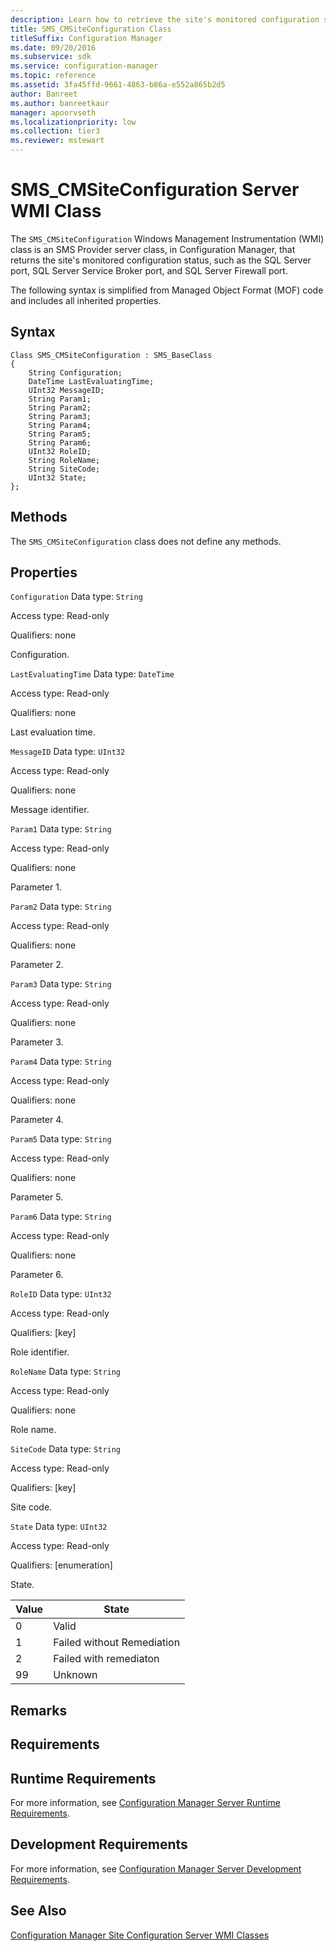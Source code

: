 ```yaml
---
description: Learn how to retrieve the site's monitored configuration status, such as the SQL Server port, SQL Server Service Broker port, and SQL Server Firewall port.
title: SMS_CMSiteConfiguration Class
titleSuffix: Configuration Manager
ms.date: 09/20/2016
ms.subservice: sdk
ms.service: configuration-manager
ms.topic: reference
ms.assetid: 3fa45ffd-9661-4863-b86a-e552a865b2d5
author: Banreet
ms.author: banreetkaur
manager: apoorvseth
ms.localizationpriority: low
ms.collection: tier3
ms.reviewer: mstewart
---
```

# SMS_CMSiteConfiguration Server WMI Class
The `SMS_CMSiteConfiguration` Windows Management Instrumentation (WMI) class is an SMS Provider server class, in Configuration Manager, that returns the site's monitored configuration status, such as the SQL Server port, SQL Server Service Broker port, and SQL Server Firewall port.

 The following syntax is simplified from Managed Object Format (MOF) code and includes all inherited properties.

## Syntax

```
Class SMS_CMSiteConfiguration : SMS_BaseClass
{
    String Configuration;
    DateTime LastEvaluatingTime;
    UInt32 MessageID;
    String Param1;
    String Param2;
    String Param3;
    String Param4;
    String Param5;
    String Param6;
    UInt32 RoleID;
    String RoleName;
    String SiteCode;
    UInt32 State;
};
```

## Methods
 The `SMS_CMSiteConfiguration` class does not define any methods.

## Properties
 `Configuration`
 Data type: `String`

 Access type: Read-only

 Qualifiers: none

 Configuration.

 `LastEvaluatingTime`
 Data type: `DateTime`

 Access type: Read-only

 Qualifiers: none

 Last evaluation time.

 `MessageID`
 Data type: `UInt32`

 Access type: Read-only

 Qualifiers: none

 Message identifier.

 `Param1`
 Data type: `String`

 Access type: Read-only

 Qualifiers: none

 Parameter 1.

 `Param2`
 Data type: `String`

 Access type: Read-only

 Qualifiers: none

 Parameter 2.

 `Param3`
 Data type: `String`

 Access type: Read-only

 Qualifiers: none

 Parameter 3.

 `Param4`
 Data type: `String`

 Access type: Read-only

 Qualifiers: none

 Parameter 4.

 `Param5`
 Data type: `String`

 Access type: Read-only

 Qualifiers: none

 Parameter 5.

 `Param6`
 Data type: `String`

 Access type: Read-only

 Qualifiers: none

 Parameter 6.

 `RoleID`
 Data type: `UInt32`

 Access type: Read-only

 Qualifiers: [key]

 Role identifier.

 `RoleName`
 Data type: `String`

 Access type: Read-only

 Qualifiers: none

 Role name.

 `SiteCode`
 Data type: `String`

 Access type: Read-only

 Qualifiers: [key]

 Site code.

 `State`
 Data type: `UInt32`

 Access type: Read-only

 Qualifiers: [enumeration]

 State.

|Value|State|
|-|-|
|0|Valid|
|1|Failed without Remediation|
|2|Failed with remediaton|
|99|Unknown|

## Remarks

## Requirements

## Runtime Requirements
 For more information, see [Configuration Manager Server Runtime Requirements](../../../../../develop/core/reqs/server-runtime-requirements.md).

## Development Requirements
 For more information, see [Configuration Manager Server Development Requirements](../../../../../develop/core/reqs/server-development-requirements.md).

## See Also
 [Configuration Manager Site Configuration Server WMI Classes](../../../../../develop/reference/core/servers/configure/site-configuration-server-wmi-classes.md)
